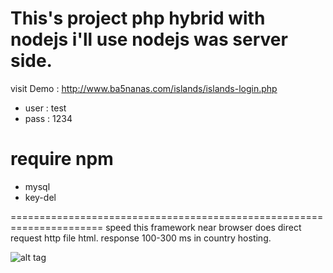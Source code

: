 This's project php hybrid with nodejs i'll use nodejs was server side.
======================================================================
visit Demo : http://www.ba5nanas.com/islands/islands-login.php
- user : test
- pass : 1234

# require npm 
- mysql
- key-del

======================================================================
speed this framework near browser does direct request http file html.
response 100-300 ms in country hosting.

![alt tag](http://i.imgur.com/3kb27mU.jpg)
